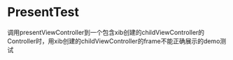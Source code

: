 # PresentTest
调用presentViewController到一个包含xib创建的childViewController的Controller时，用xib创建的childViewController的frame不能正确展示的demo测试

